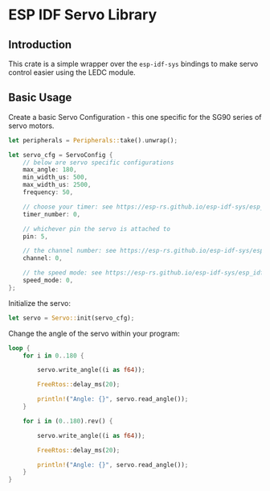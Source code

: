 # ESP IDF Servo Library

## Introduction

This crate is a simple wrapper over the `esp-idf-sys` bindings to make servo control easier using the LEDC module.

## Basic Usage

Create a basic Servo Configuration - this one specific for the SG90 series of servo motors.

```rs
let peripherals = Peripherals::take().unwrap();

let servo_cfg = ServoConfig {
    // below are servo specific configurations
    max_angle: 180,
    min_width_us: 500,
    max_width_us: 2500,
    frequency: 50,

    // choose your timer: see https://esp-rs.github.io/esp-idf-sys/esp_idf_sys/?search=ledc_timer_t_LEDC_TIMER_0
    timer_number: 0,

    // whichever pin the servo is attached to
    pin: 5,

    // the channel number: see https://esp-rs.github.io/esp-idf-sys/esp_idf_sys/type.ledc_channel_t.html
    channel: 0,

    // the speed mode: see https://esp-rs.github.io/esp-idf-sys/esp_idf_sys/constant.ledc_mode_t_LEDC_LOW_SPEED_MODE.html
    speed_mode: 0,
};
```

Initialize the servo:

```rs
let servo = Servo::init(servo_cfg);
```

Change the angle of the servo within your program:

```rs
loop {
    for i in 0..180 {

        servo.write_angle((i as f64));

        FreeRtos::delay_ms(20);

        println!("Angle: {}", servo.read_angle());
    }

    for i in (0..180).rev() {

        servo.write_angle((i as f64));

        FreeRtos::delay_ms(20);

        println!("Angle: {}", servo.read_angle());
    }
}
```
